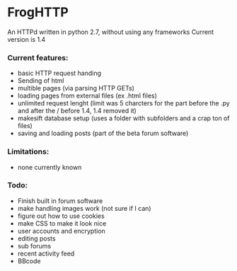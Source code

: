 # FrogHTTP
An HTTPd written in python 2.7, without using any frameworks
Current version is 1.4

### Current features:
 * basic HTTP request handing
 * Sending of html
 * multible pages (via parsing HTTP GETs)
 * loading pages from external files (ex .html files)
 * unlimited request lenght (limit was 5 charcters for the part before the .py and after the / before 1.4, 1.4 removed it)
 * makesift database setup (uses a folder with subfolders and a crap ton of files)
 * saving and loading posts (part of the beta forum software)
 
### Limitations:
 * none currently known

### Todo:
 * Finish built in forum software
 * make handling images work (not sure if I can)
 * figure out how to use cookies
 * make CSS to make it look nice
 * user accounts and encryption
 * editing posts
 * sub forums
 * recent activity feed
 * BBcode
